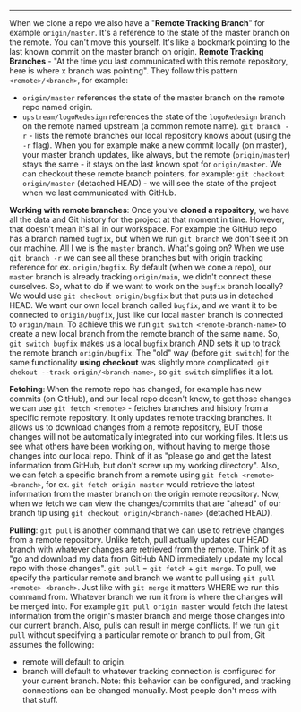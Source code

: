 ***
When we clone a repo we also have a "**Remote Tracking Branch**" for example `origin/master`. It's a reference to the state of the master branch on the remote. You can't move this yourself. It's like a bookmark pointing to the last known commit on the master branch on origin.
**Remote Tracking Branches** - "At the time you last communicated with this remote repository, here is where x branch was pointing". They follow this pattern `<remote>/<branch>`, for example:
- `origin/master` references the state of the master branch on the remote repo named origin.
- `upstream/logoRedesign` references the state of the `logoRedesign` branch on the remote named upstream (a common remote name).
`git branch -r` - lists the remote branches our local repository knows about (using the `-r` flag).
When you for example make a new commit locally (on master), your master branch updates, like always, but the remote (`origin/master`) stays the same - it stays on the last known spot for `origin/master`. We can checkout these remote branch pointers, for example:
`git checkout origin/master` (detached HEAD) - we will see the state of the project when we last communicated with GitHub.

**Working with remote branches**:
Once you've **cloned a repository**, we have all the data and Git history for the project at that moment in time. However, that doesn't mean it's all in our workspace. For example the GitHub repo has a branch named `bugfix`, but when we run `git branch` we don't see it on our machine. All I we is the `master` branch. What's going on? When we use `git branch -r` we can see all these branches but with origin tracking reference for ex. `origin/bugfix`. By default (when we cone a repo), our `master` branch is already tracking `origin/main`, we didn't connect these ourselves. So, what to do if we want to work on the `bugfix` branch locally? We would use
`git checkout origin/bugfix` but that puts us in detached HEAD. We want our own local branch called `bugfix`, and we want it to be connected to `origin/bugfix`, just like our local `master` branch is connected to `origin/main`. To achieve this we run `git switch <remote-branch-name>` to create a new local branch from the remote branch of the same name. So, `git switch bugfix` makes us a local `bugfix` branch AND sets it up to track the remote branch `origin/bugfix`. The "old" way (before `git switch`) for the same functionality **using checkout** was slightly more complicated: `git chekout --track origin/<branch-name>`, so `git switch` simplifies it a lot.

**Fetching**:
When the remote repo has changed, for example has new commits (on GitHub), and our local repo doesn't know, to get those changes we can use `git fetch <remote>` - fetches branches and history from a specific remote repository. It only updates remote tracking branches. It allows us to download changes from a remote repository, BUT those changes will not be automatically integrated into our working files. It lets us see what others have been working on, without having to merge those changes into our local repo. Think of it as "please go and get the latest information from GitHub, but don't screw up my working directory".  Also, we can fetch a specific branch from a remote using `git fetch <remote> <branch>`, for ex. `git fetch origin master` would retrieve the latest information from the master branch on the origin remote repository.
Now, when we fetch we can view the changes/commits that are "ahead" of our branch tip using
`git checkout origin/<branch-name>` (detached HEAD).

**Pulling**:
`git pull` is another command that we can use to retrieve changes from a remote repository. Unlike fetch, pull actually updates our HEAD branch with whatever changes are retrieved from the remote. Think of it as "go and download my data from GitHub AND immediately update my local repo with those changes". `git pull` = `git fetch` + `git merge`. To pull, we specify the particular remote and branch we want to pull using `git pull <remote> <branch>`. Just like with
`git merge` it matters WHERE we run this command from. Whatever branch we run it from is where the changes will be merged into. For example `git pull origin master` would fetch the latest information from the origin's master branch and merge those changes into our current branch. Also, pulls can result in merge conflicts.
If we run `git pull` without specifying a particular remote or branch to pull from, Git assumes the following:
- remote will default to origin.
- branch will default to whatever tracking connection is configured for your current branch.
Note: this behavior can be configured, and tracking connections can be changed manually. Most people don't mess with that stuff.